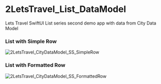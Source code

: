 # 2LetsTravel_List_DataModel
Lets Travel SwiftUI List series second demo app with data from City Data Model

<h3> List with Simple Row </h3>

![2LetsTravel_CityDataModel_SS_SimpleRow](https://github.com/Curious1Dev/2LetsTravel_List_DataModel/assets/54212571/892855b4-96f0-485f-b6d9-1dedeaac2f9f)

<h3> List with Formatted Row </h3>

![2LetsTravel_CityDataModel_SS_FormattedRow](https://github.com/Curious1Dev/2LetsTravel_List_DataModel/assets/54212571/9e81d04b-d0c1-4035-9f08-665d3f2408de)
